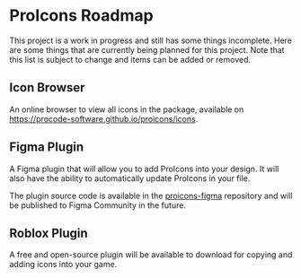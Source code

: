 # ProIcons Roadmap
This project is a work in progress and still has some things incomplete. Here are some things that are currently being planned for this project. Note that this list is subject to change and items can be added or removed.

## Icon Browser
An online browser to view all icons in the package, available on https://procode-software.github.io/proicons/icons.

## Figma Plugin
A Figma plugin that will allow you to add ProIcons into your design. It will also have the ability to automatically update ProIcons in your file.

The plugin source code is available in the [proicons-figma](https://github.com/ProCode-Software/proicons-figma) repository and will be published to Figma Community in the future.

## Roblox Plugin
A free and open-source plugin will be available to download for copying and adding icons into your game.
